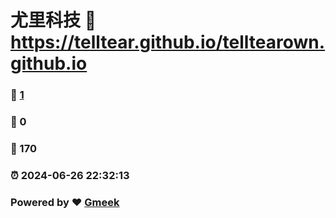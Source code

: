 # 尤里科技 :link: https://telltear.github.io/telltearown.github.io 
### :page_facing_up: [1](https://telltear.github.io/telltearown.github.io/tag.html) 
### :speech_balloon: 0 
### :hibiscus: 170 
### :alarm_clock: 2024-06-26 22:32:13 
### Powered by :heart: [Gmeek](https://github.com/Meekdai/Gmeek)
